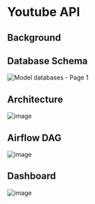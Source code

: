 # Youtube API

## Background

## Database Schema 

![Model databases - Page 1](https://github.com/AsifBrohi/DE_youtube_api/assets/52333702/73723a2d-1cef-40df-a6d6-8fef38680050)


## Architecture 

![image](https://github.com/AsifBrohi/DE_youtube_api/assets/52333702/604015d6-1337-485e-bfbf-65fe00b05ce7)

## Airflow DAG

![image](https://github.com/AsifBrohi/DE_youtube_api/assets/52333702/3809c7fe-8d60-4a1e-b177-453e93216762)

## Dashboard 

![image](https://github.com/AsifBrohi/DE_youtube_api/assets/52333702/3548c873-ab3c-467c-a9a6-70660eacc7f3)
